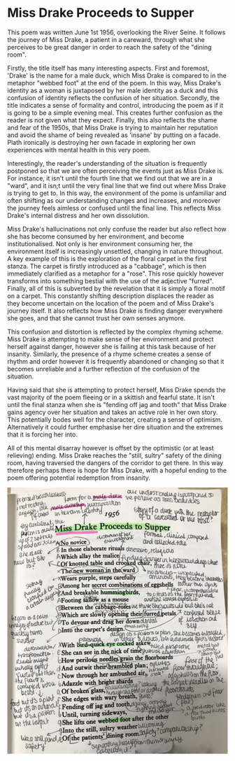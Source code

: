 # Miss Drake Proceeds to Supper

This poem was written June 1st 1956, overlooking the River Seine. It follows the journey of Miss Drake, a patient in a careward, through what she perceives to be great danger in order to reach the safety of the "dining room".

Firstly, the title itself has many interesting aspects. First and foremost, 'Drake' is the name for a male duck, which Miss Drake is compared to in the metaphor "webbed foot" at the end of the poem. In this way, Miss Drake's identity as a woman is juxtaposed by her male identity as a duck and this confusion of identity reflects the confusion of her situation. Secondly, the title indicates a sense of formality and control, introducing the poem as if it is going to be a simple evening meal. This creates further confusion as the reader is not given what they expect. Finally, this also reflects the shame and fear of the 1950s, that Miss Drake is trying to maintain her reputation and avoid the shame of being revealed as 'insane' by putting on a facade. Plath ironically is destroying her own facade in exploring her own experiences with mental health in this very poem. 

Interestingly, the reader's understanding of the situation is frequently postponed so that we are often perceiving the events just as Miss Drake is. For instance, it isn't until the fourth line that we find out that we are in a "ward", and it isn;t until the very final line that we find out where Miss Drake is trying to get to. In this way, the environment of the pome is unfamiliar and often shifting as our understanding changes and increases, and moreover the journey feels aimless or confused until the final line. This reflects Miss Drake's internal distress and her own dissolution.

Miss Drake's hallucinations not only confuse the reader but also reflect how she has become consumed by her environment, and become institutionalised. Not only is her environment consuming her, the environment itself is increasingly unsettled, changing in nature throughout. A key example of this is the exploration of the floral carpet in the first stanza. The carpet is firstly introduced as a "cabbage", which is then immediately clarified as a metaphor for a "rose". This rose quickly however transforms into something bestial with the use of the adjective "furred". Finally, all of this is subverted by the revelation that it is simply a floral motif on a carpet. This constantly shifting description displaces the reader as they become uncertain on the location of the poem and of Miss Drake's journey itself. It also reflects how Miss Drake is finding danger everywhere she goes, and that she cannot trust her own senses anymore.

This confusion and distortion is reflected by the complex rhyming scheme. Miss Drake is attempting to make sense of her environment and protect herself against danger, however she is failing at this task because of her insanity. Similarly, the presence of a rhyme scheme creates a sense of rhythm and order however it is frequently abandoned or changing so that it becomes unreliable and a further reflection of the confusion of the situation.

Having said that she is attempting to protect herself, Miss Drake spends the vast majority of the poem fleeing or in a skittish and fearful state. It isn't until the final stanza when she is "fending off jag and tooth" that Miss Drake gains agency over her situation and takes an active role in her own story. This potentially bodes well for the character, creating a sense of optimism. Alternatively it could further emphasise her dire situation and the extremes that it is forcing her into.

All of this mental disarray however is offset by the optimistic (or at least relieving) ending. Miss Drake reaches the "still, sultry" safety of the dining room, having traversed the dangers of the corridor to get there. In this way therefore perhaps there is hope for Miss Drake, with a hopeful ending to the poem offering potential redemption from insanity. 

![alt_text](Miss-Drake.jpeg)
